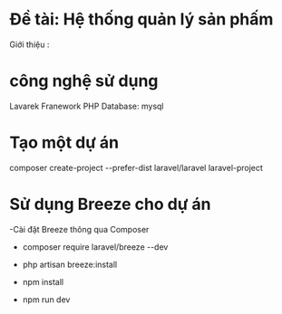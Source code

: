 # Đề tài: Hệ thống quản lý sản phấm

Giới thiệu :

# công nghệ sử dụng
Lavarek Franework
PHP
Database: mysql

# Tạo một dự án
composer create-project --prefer-dist laravel/laravel laravel-project
# Sử dụng Breeze cho dự án
-Cài đặt Breeze thông qua Composer

- composer require laravel/breeze --dev
- php artisan breeze:install

- npm install
- npm run dev
